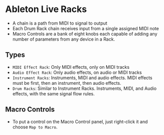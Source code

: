 # Ableton Live Racks

- A chain is a path from MIDI to signal to output
- Each Drum Rack chain receives input from a single assigned MIDI note
- Macro Controls are a bank of eight knobs each capable of adding any number of parameters from any device in a Rack.

## Types

- `MIDI Effect Rack`: Only MIDI effects, only on MIDI tracks
- `Audio Effect Rack`: Only audio effects, on audio or MIDI tracks
- `Instrument Racks`: Instruments, MIDI and audio effects. MIDI effects must be first, then an instrument, then audio effects.
- `Drum Racks`: Similar to Instrument Racks. Instruments, MIDI, and Audio effects, with the same signal flow rules.

## Macro Controls

- To put a control on the Macro Control panel, just right-click it and choose `Map to Macro`.

